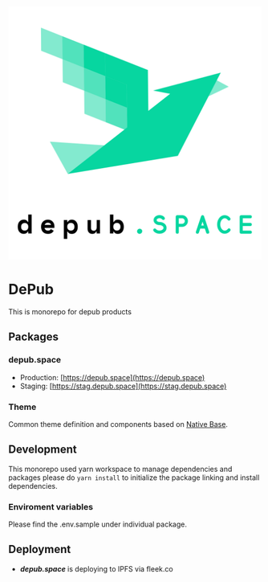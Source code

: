 ![depub.space](/packages/theme/assets/icons/logo-icon-text.svg)

# DePub

This is monorepo for depub products

## Packages

### depub.space

- Production: [https://depub.space](https://depub.space)
- Staging: [https://stag.depub.space](https://stag.depub.space)

### Theme

Common theme definition and components based on [Native Base](https://nativebase.io/).

## Development

This monorepo used yarn workspace to manage dependencies and packages please do `yarn install` to initialize the package linking and install dependencies.

### Enviroment variables

Please find the .env.sample under individual package.

## Deployment

- **_depub.space_** is deploying to IPFS via fleek.co
